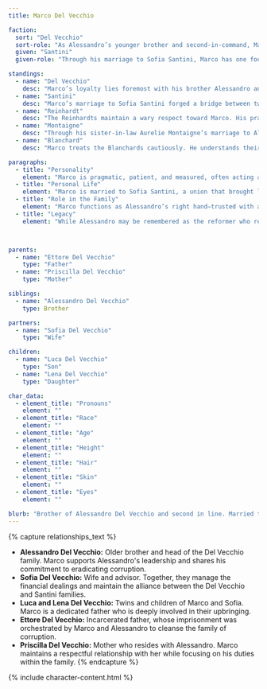 ```yaml
---
title: Marco Del Vecchio

faction:
  sort: "Del Vecchio"
  sort-role: "As Alessandro’s younger brother and second-in-command, Marco manages much of the family’s day-to-day operations and serves as a stabilizing force within the Del Vecchio household. He is pragmatic, reliable, and trusted with maintaining delicate alliances."
  given: "Santini"
  given-role: "Through his marriage to Sofia Santini, Marco has one foot in the aristocratic Santini legacy. This marriage provides the Del Vecchios with a powerful social link, balancing their mercantile roots with noble prestige."

standings:
  - name: "Del Vecchio"
    desc: "Marco’s loyalty lies foremost with his brother Alessandro and the family’s ongoing redemption. While Alessandro charts the larger political strategy, Marco keeps the gears turning and ensures that their commercial enterprises remain both profitable and clean."
  - name: "Santini"
    desc: "Marco’s marriage to Sofia Santini forged a bridge between two rival families. Though not always smooth, this connection grants the Del Vecchios an insider link to the Santini network, something Marco works hard to preserve despite the tensions."
  - name: "Reinhardt"
    desc: "The Reinhardts maintain a wary respect toward Marco. His practical nature makes him easier to negotiate with than his brother, but their rivalries and alliances often hinge on Alessandro’s greater policies. Marco does his best to keep things cordial where possible."
  - name: "Montaigne"
    desc: "Through his sister-in-law Aurelie Montaigne’s marriage to Alessandro, Marco has secondary ties to the Montaigne family. While not directly engaged in trade himself, Marco recognizes the Montaignes’ influence in commerce and supports mutual ventures when needed."
  - name: "Blanchard"
    desc: "Marco treats the Blanchards cautiously. He understands their political maneuvering and prefers to avoid unnecessary friction, though he remains open to opportunities if they strengthen Del Vecchio standing."

paragraphs:
  - title: "Personality"
    element: "Marco is pragmatic, patient, and measured, often acting as the foil to Alessandro’s more ambitious drive. He prefers steadiness over risk, ensuring that the family remains stable while Alessandro takes bold steps to reform their legacy. His demeanor is approachable, making him an effective negotiator in tense situations."
  - title: "Personal Life"
    element: "Marco is married to Sofia Santini, a union that brought legitimacy and noble prestige to the Del Vecchio name. Their marriage is both personal and political, and while genuine affection is present, Marco understands its greater significance in bridging two rival houses. He often works behind the scenes to protect this fragile alliance and shield his wife from the fallout of family disputes."
  - title: "Role in the Family"
    element: "Marco functions as Alessandro’s right hand—trusted with administration, logistics, and the quiet diplomacy that sustains the family’s operations. He is not a man of grand vision, but his reliability ensures the Del Vecchio resurgence remains grounded."
  - title: "Legacy"
    element: "While Alessandro may be remembered as the reformer who redeemed the Del Vecchios, Marco’s legacy will be as the steady hand who held the family together during the transition. His contributions, though quieter, form the backbone of the family’s long-term stability."



parents:
  - name: "Ettore Del Vecchio"
    type: "Father"
  - name: "Priscilla Del Vecchio"
    type: "Mother"

siblings:
  - name: "Alessandro Del Vecchio"
    type: Brother

partners:
  - name: "Sofia Del Vecchio"
    type: "Wife"

children:
  - name: "Luca Del Vecchio"
    type: "Son"
  - name: "Lena Del Vecchio"
    type: "Daughter"

char_data:
  - element_title: "Pronouns"
    element: ""
  - element_title: "Race"
    element: ""
  - element_title: "Age"
    element: ""
  - element_title: "Height"
    element: ""
  - element_title: "Hair"
    element: ""
  - element_title: "Skin"
    element: ""
  - element_title: "Eyes"
    element: ""

blurb: "Brother of Alessandro Del Vecchio and second in line. Married to Sofia, the two the handle minor affairs of both families and are in charge of their dealings with one another."
---
```


{% capture relationships_text %}
- **Alessandro Del Vecchio:** Older brother and head of the Del Vecchio family. Marco supports Alessandro's leadership and shares his commitment to eradicating corruption.
- **Sofia Del Vecchio:** Wife and advisor. Together, they manage the financial dealings and maintain the alliance between the Del Vecchio and Santini families.
- **Luca and Lena Del Vecchio:** Twins and children of Marco and Sofia. Marco is a dedicated father who is deeply involved in their upbringing.
- **Ettore Del Vecchio:** Incarcerated father, whose imprisonment was orchestrated by Marco and Alessandro to cleanse the family of corruption.
- **Priscilla Del Vecchio:** Mother who resides with Alessandro. Marco maintains a respectful relationship with her while focusing on his duties within the family.
{% endcapture %}

{% include character-content.html %}